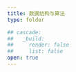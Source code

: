 ```yaml
---
title: 数据结构与算法
type: folder

## cascade:
##   _build:
##     render: false
##     list: false
open: true
---
```

